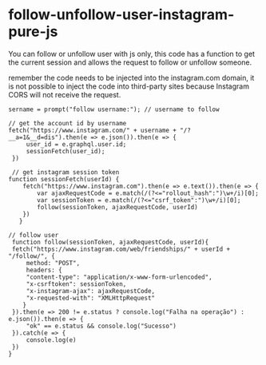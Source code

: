 # follow-unfollow-user-instagram-pure-js
You can follow or unfollow user with js only, this code has a function to get the current session and allows the request to follow or unfollow someone.

remember the code needs to be injected into the instagram.com domain, it is not possible to inject the code into third-party sites because Instagram CORS will not receive the request.

```
sername = prompt("follow username:"); // username to follow

// get the account id by username
fetch("https://www.instagram.com/" + username + "/?__a=1&__d=dis").then(e => e.json()).then(e => {
     user_id = e.graphql.user.id;
     sessionFetch(user_id);
 })

 // get instagram session token
function sessionFetch(userId) {
    fetch("https://www.instagram.com").then(e => e.text()).then(e => {
        var ajaxRequestCode = e.match(/(?<="rollout_hash":")\w+/i)[0];
        var sessionToken = e.match(/(?<="csrf_token":")\w+/i)[0];
        follow(sessionToken, ajaxRequestCode, userId)
    })
   }

// follow user
 function follow(sessionToken, ajaxRequestCode, userId){
 fetch("https://www.instagram.com/web/friendships/" + userId + "/follow/", {
     method: "POST",
     headers: {
     "content-type": "application/x-www-form-urlencoded",
     "x-csrftoken": sessionToken,
     "x-instagram-ajax": ajaxRequestCode,
     "x-requested-with": "XMLHttpRequest"
    }
 }).then(e => 200 != e.status ? console.log("Falha na operação") : e.json()).then(e => {
     "ok" == e.status && console.log("Sucesso")
 }).catch(e => {
     console.log(e)
 })
}
```
